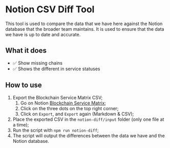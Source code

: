 # Notion CSV Diff Tool

This tool is used to compare the data that we have here against the Notion database that the broader team maintains. It is used to ensure that the data we have is up to date and accurate.

## What it does

- ✅ Show missing chains
- ✅ Shows the different in service statuses

## How to use

1. Export the Blockchain Service Matrix CSV;
   1. Go on Notion [Blockchain Service Matrix](https://www.notion.so/pinaxnetwork/bfec60491b1d48509980ef69e31e7651?v=93922339441443698c3ebc8a695b61bd);
   1. Click on the three dots on the top right corner;
   1. Click on `Export`, and `Export` again (Markdown & CSV);
1. Place the exported CSV in the `notion-diff/input` folder (only one file at a time);
1. Run the script with `npm run notion-diff`;
1. The script will output the differences between the data we have and the Notion database.
